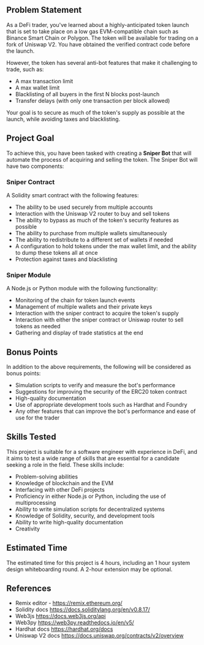 ## Problem Statement

As a DeFi trader, you've learned about a highly-anticipated token launch that is set to take place on a low gas EVM-compatible chain such as Binance Smart Chain or Polygon. The token will be available for trading on a fork of Uniswap V2. You have obtained the verified contract code before the launch.

However, the token has several anti-bot features that make it challenging to trade, such as:

- A max transaction limit
- A max wallet limit
- Blacklisting of all buyers in the first N blocks post-launch
- Transfer delays (with only one transaction per block allowed)

Your goal is to secure as much of the token's supply as possible at the launch, while avoiding taxes and blacklisting.

## Project Goal

To achieve this, you have been tasked with creating a **Sniper Bot** that will automate the process of acquiring and selling the token. The Sniper Bot will have two components:

### Sniper Contract

A Solidity smart contract with the following features:

- The ability to be used securely from multiple accounts
- Interaction with the Uniswap V2 router to buy and sell tokens
- The ability to bypass as much of the token's security features as possible
- The ability to purchase from multiple wallets simultaneously
- The ability to redistribute to a different set of wallets if needed
- A configuration to hold tokens under the max wallet limit, and the ability to dump these tokens all at once
- Protection against taxes and blacklisting

### Sniper Module

A Node.js or Python module with the following functionality:

- Monitoring of the chain for token launch events
- Management of multiple wallets and their private keys
- Interaction with the sniper contract to acquire the token's supply
- Interaction with either the sniper contract or Uniswap router to sell tokens as needed
- Gathering and display of trade statistics at the end

## Bonus Points

In addition to the above requirements, the following will be considered as bonus points:

- Simulation scripts to verify and measure the bot's performance
- Suggestions for improving the security of the ERC20 token contract
- High-quality documentation
- Use of appropriate development tools such as Hardhat and Foundry
- Any other features that can improve the bot's performance and ease of use for the trader

## Skills Tested

This project is suitable for a software engineer with experience in DeFi, and it aims to test a wide range of skills that are essential for a candidate seeking a role in the field. These skills include:

- Problem-solving abilities
- Knowledge of blockchain and the EVM
- Interfacing with other DeFi projects
- Proficiency in either Node.js or Python, including the use of multiprocessing
- Ability to write simulation scripts for decentralized systems
- Knowledge of Solidity, security, and development tools
- Ability to write high-quality documentation
- Creativity

## Estimated Time

The estimated time for this project is 4 hours, including an 1 hour system design whiteboarding round. A 2-hour extension may be optional.

## References

- Remix editor - https://remix.ethereum.org/
- Solidity docs https://docs.soliditylang.org/en/v0.8.17/
- Web3js https://docs.web3js.org/api
- Web3py https://web3py.readthedocs.io/en/v5/
- Hardhat docs https://hardhat.org/docs
- Uniswap V2 docs https://docs.uniswap.org/contracts/v2/overview
